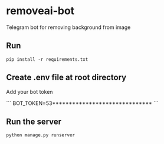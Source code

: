 # removeai-bot
Telegram bot for removing background from image

## Run
```
pip install -r requirements.txt
```

## Create .env file at root directory
<p>Add your bot token </p>
```
BOT_TOKEN=53******************************
```

## Run the server
```
python manage.py runserver
```
